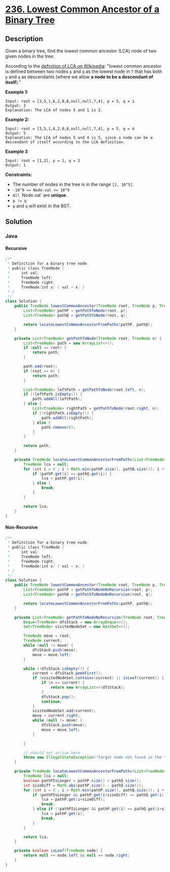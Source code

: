 # [236. Lowest Common Ancestor of a Binary Tree](https://leetcode.com/problems/lowest-common-ancestor-of-a-binary-tree/description/)

## Description
Given a binary tree, find the lowest common ancestor (LCA) node of two given nodes in the tree.

According to the [definition of LCA on Wikipedia](https://en.wikipedia.org/wiki/Lowest_common_ancestor): "lowest common ancestor is defined between two nodes `p` and `q` as the lowest node in `T` that has both `p` and `q` as descendants (where we allow **a node to be a descendant of itself**)."

**Example 1:**
```
Input: root = [3,5,1,6,2,0,8,null,null,7,4], p = 5, q = 1
Output: 3
Explanation: The LCA of nodes 5 and 1 is 3.
```

**Example 2:**
```
Input: root = [3,5,1,6,2,0,8,null,null,7,4], p = 5, q = 4
Output: 5
Explanation: The LCA of nodes 5 and 4 is 5, since a node can be a descendant of itself according to the LCA definition.
```

**Example 3**
```
Input: root = [1,2], p = 1, q = 2
Output: 1
```

**Constraints:**
+ The number of nodes in the tree is in the range `[2, 10^5]`.
+ `-10^9 <= Node.val <= 10^9`
+ `All `Node.val` are **unique**.
+ `p != q`
+ `p` and `q` will exist in the BST.


## Solution
### Java
#### Recursive
```java
/**
 * Definition for a binary tree node.
 * public class TreeNode {
 *     int val;
 *     TreeNode left;
 *     TreeNode right;
 *     TreeNode(int x) { val = x; }
 * }
 */
class Solution {
    public TreeNode lowestCommonAncestor(TreeNode root, TreeNode p, TreeNode q) {
        List<TreeNode> pathP = getPathToNode(root, p);
        List<TreeNode> pathQ = getPathToNode(root, q);

        return locateLowestCommonAncestorFromPaths(pathP, pathQ);
    }

    private List<TreeNode> getPathToNode(TreeNode root, TreeNode n) {
        List<TreeNode> path = new ArrayList<>();
        if (null == root) {
            return path;
        }

        path.add(root);
        if (root == n) {
            return path;
        }

        List<TreeNode> leftPath = getPathToNode(root.left, n);
        if (!leftPath.isEmpty()) {
            path.addAll(leftPath);
        } else {
            List<TreeNode> rightPath = getPathToNode(root.right, n);
            if (!rightPath.isEmpty()) {
                path.addAll(rightPath);
            } else {
                path.remove(0);
            }
        }

        return path;
    }

    private TreeNode locateLowestCommonAncestorFromPaths(List<TreeNode> pathP, List<TreeNode> pathQ) {
        TreeNode lca = null;
        for (int i = 0 ; i < Math.min(pathP.size(), pathQ.size()); i ++) {
            if (pathP.get(i) == pathQ.get(i)) {
                lca = pathP.get(i);
            } else {
                break;
            }
        }

        return lca;
    }
}
```

#### Non-Recursive
```java
/**
 * Definition for a binary tree node.
 * public class TreeNode {
 *     int val;
 *     TreeNode left;
 *     TreeNode right;
 *     TreeNode(int x) { val = x; }
 * }
 */
class Solution {
    public TreeNode lowestCommonAncestor(TreeNode root, TreeNode p, TreeNode q) {
        List<TreeNode> pathP = getPathToNodeNoRecursion(root, p);
        List<TreeNode> pathQ = getPathToNodeNoRecursion(root, q);

        return locateLowestCommonAncestorFromPaths(pathP, pathQ);
    }

    private List<TreeNode> getPathToNodeNoRecursion(TreeNode root, TreeNode n) {
        Deque<TreeNode> dfsStack = new ArrayDeque<>();
        Set<TreeNode> visitedNodeSet = new HashSet<>();

        TreeNode move = root;
        TreeNode current;
        while (null != move) {
            dfsStack.push(move);
            move = move.left;
        }

        while (!dfsStack.isEmpty()) {
            current = dfsStack.peekFirst();
            if (visitedNodeSet.contains(current) || isLeaf(current)) {
                if (n == current) {
                    return new ArrayList<>(dfsStack);
                }
                dfsStack.pop();
                continue;
            }
            visitedNodeSet.add(current);
            move = current.right;
            while (null != move) {
                dfsStack.push(move);
                move = move.left;
            }

        }

        // should not arrive here
        throw new IllegalStateException("target node not found in the tree");
    }

    private TreeNode locateLowestCommonAncestorFromPaths(List<TreeNode> pathP, List<TreeNode> pathQ) {
        TreeNode lca = null;
        boolean pathPIsLonger = pathP.size() > pathQ.size();
        int sizeDiff = Math.abs(pathP.size() - pathQ.size());
        for (int i = 0 ; i < Math.min(pathP.size(), pathQ.size()); i ++) {
            if (pathPIsLonger && pathP.get(i+sizeDiff) == pathQ.get(i)) {
                lca = pathP.get(i+sizeDiff);
                break;
            } else if (!pathPIsLonger && pathP.get(i) == pathQ.get(i+sizeDiff)) {
                lca = pathP.get(i);
                break;
            }
        }

        return lca;
    }

    private boolean isLeaf(TreeNode node) {
        return null == node.left && null == node.right;
    }
}
```

